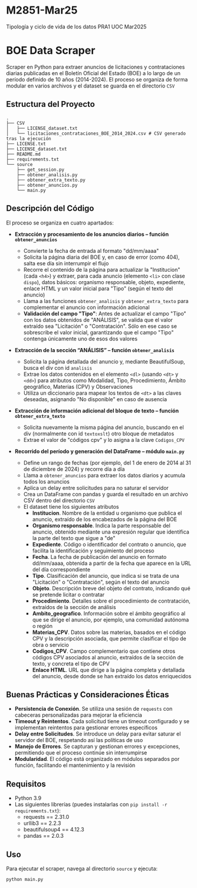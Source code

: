 # M2851-Mar25
Tipología y ciclo de vida de los datos PRA1 UOC Mar2025

# BOE Data Scraper

Scraper en Python para extraer anuncios de licitaciones y contrataciones diarias publicadas en el Boletín Oficial del Estado (BOE) a lo largo de un período definido de 10 años (2014-2024). El proceso se organiza de forma modular en varios archivos y el dataset se guarda en el directorio `CSV`

## Estructura del Proyecto

```
. 
├── CSV
│   ├── LICENSE_dataset.txt 
│   └── licitaciones_contrataciones_BOE_2014_2024.csv # CSV generado tras la ejecución
├── LICENSE.txt 
├── LICENSE_dataset.txt 
├── README.md 
├── requirements.txt 
└── source 
    ├── get_session.py 
    ├── obtener_analisis.py 
    ├── obtener_extra_texto.py 
    ├── obtener_anuncios.py 
    └── main.py
```

  
## Descripción del Código

El proceso se organiza en cuatro apartados:

- **Extracción y procesamiento de los anuncios diarios – función `obtener_anuncios`**  
  - Convierte la fecha de entrada al formato "dd/mm/aaaa"
  - Solicita la página diaria del BOE y, en caso de error (como 404), salta ese día sin interrumpir el flujo
  - Recorre el contenido de la página para actualizar la "Institucion" (cada `<h4>`) y extraer, para cada anuncio (elemento `<li>` con clase `dispo`), datos básicos: organismo responsable, objeto, expediente, enlace HTML y un valor inicial para "Tipo" (según el texto del anuncio)
  - Llama a las funciones `obtener_analisis` y `obtener_extra_texto` para complementar el anuncio con información adicional  
  - **Validación del campo "Tipo"**: Antes de actualizar el campo "Tipo" con los datos obtenidos de "ANÁLISIS", se valida que el valor extraído sea "Licitación" o "Contratación". Sólo en ese caso se sobrescribe el valor inicial, garantizando que el campo "Tipo" contenga únicamente uno de esos dos valores

- **Extracción de la sección “ANÁLISIS” – función `obtener_analisis`**  
  - Solicita la página detallada del anuncio y, mediante BeautifulSoup, busca el div con id `analisis`  
  - Extrae los datos contenidos en el elemento `<dl>` (usando `<dt>` y `<dd>`) para atributos como Modalidad, Tipo, Procedimiento, Ámbito geográfico, Materias (CPV) y Observaciones
  - Utiliza un diccionario para mapear los textos de `<dt>` a las claves deseadas, asignando "No disponible" en caso de ausencia

- **Extracción de información adicional del bloque de texto – función `obtener_extra_texto`**  
  - Solicita nuevamente la misma página del anuncio, buscando en el div (normalmente con id `textoxslt`) otro bloque de metadatos
  - Extrae el valor de "códigos cpv" y lo asigna a la clave `Codigos_CPV`

- **Recorrido del período y generación del DataFrame – módulo `main.py`**  
  - Define un rango de fechas (por ejemplo, del 1 de enero de 2014 al 31 de diciembre de 2024) y recorre día a día
  - Llama a `obtener_anuncios` para extraer los datos diarios y acumula todos los anuncios
  - Aplica un delay entre solicitudes para no saturar el servidor
  - Crea un DataFrame con pandas y guarda el resultado en un archivo CSV dentro del directorio `CSV`
  - El dataset tiene los siguientes atributos
    - **Institucion**. Nombre de la entidad u organismo que publica el anuncio, extraído de los encabezados de la página del BOE
    - **Organismo responsable**. Indica la parte responsable del anuncio, obtenido mediante una expresión regular que identifica la parte del texto que sigue a "de"
    - **Expediente**. Código o identificador del contrato o anuncio, que facilita la identificación y seguimiento del proceso
    - **Fecha**. La fecha de publicación del anuncio en formato dd/mm/aaaa, obtenida a partir de la fecha que aparece en la URL del día correspondiente
    - **Tipo**. Clasificación del anuncio, que indica si se trata de una "Licitación" o "Contratación", según el texto del anuncio
    - **Objeto**. Descripción breve del objeto del contrato, indicando qué se pretende licitar o contratar
    - **Procedimiento**. Detalles sobre el procedimiento de contratación, extraídos de la sección de análisis
    - **Ambito_geografico**. Información sobre el ámbito geográfico al que se dirige el anuncio, por ejemplo, una comunidad autónoma o región
    - **Materias_CPV**. Datos sobre las materias, basados en el código CPV y la descripción asociada, que permite clasificar el tipo de obra o servicio
    - **Codigos_CPV**. Campo complementario que contiene otros códigos CPV asociados al anuncio, extraídos de la sección de texto, y concreta el tipo de CPV
    - **Enlace HTML**. URL que dirige a la página completa y  detallada del anuncio, desde donde se han extraído los datos enriquecidos

## Buenas Prácticas y Consideraciones Éticas

- **Persistencia de Conexión**. Se utiliza una sesión de `requests` con cabeceras personalizadas para mejorar la eficiencia
- **Timeout y Reintentos**. Cada solicitud tiene un timeout configurado y se implementan reintentos para gestionar errores específicos
- **Delay entre Solicitudes**. Se introduce un delay para evitar saturar el servidor del BOE, respetando así las políticas de uso
- **Manejo de Errores**. Se capturan y gestionan errores y excepciones, permitiendo que el proceso continúe sin interrumpirse
- **Modularidad**. El código está organizado en módulos separados por función, facilitando el mantenimiento y la revisión

## Requisitos

- Python 3.9  
- Las siguientes librerías (puedes instalarlas con `pip install -r requirements.txt`):
  - requests == 2.31.0
  - urllib3 == 2.2.3
  - beautifulsoup4 == 4.12.3
  - pandas == 2.0.3

## Uso

Para ejecutar el scraper, navega al directorio `source` y ejecuta:

```bash
python main.py
```
